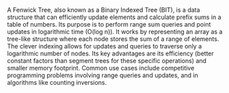 A Fenwick Tree, also known as a Binary Indexed Tree (BIT), is a data structure that can efficiently update elements and calculate prefix sums in a table of numbers. Its purpose is to perform range sum queries and point updates in logarithmic time (O(log n)). It works by representing an array as a tree-like structure where each node stores the sum of a range of elements. The clever indexing allows for updates and queries to traverse only a logarithmic number of nodes. Its key advantages are its efficiency (better constant factors than segment trees for these specific operations) and smaller memory footprint. Common use cases include competitive programming problems involving range queries and updates, and in algorithms like counting inversions.